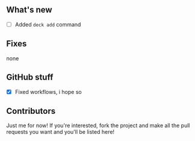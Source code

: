 ## What's new
- [ ] Added `deck add` command
## Fixes
none
## GitHub stuff
- [x] Fixed workflows, i hope so
## Contributors
Just me for now! If you're interested, fork the project and make all the pull requests you want and you'll be listed here!
